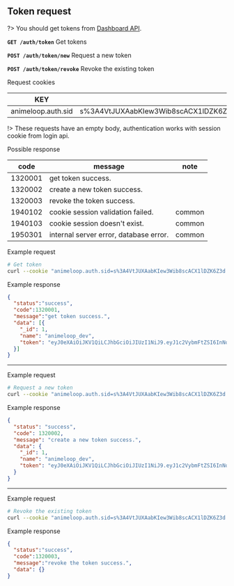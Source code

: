 ## Token request

?> You should get tokens from [Dashboard API](https://animeloop.org/dashboard/profile/api).

**`GET /auth/token`** Get tokens

**`POST /auth/token/new`** Request a new token

**`POST /auth/token/revoke`** Revoke the existing token

Request cookies

| KEY                | EXAMPLE                                                      |
| ------------------ | ------------------------------------------------------------ |
| animeloop.auth.sid | s%3A4VtJUXAabKIew3Wib8scACX1lDZK6Z3d.7Hqy%2F8Nk8d0rFr4ygSCoEnwg5GD%2BVMfghQieThqQ2dU |

!> These requests have an empty body, authentication works with session cookie from login api.

Possible response

| code    | message                                | note   |
| ------- | -------------------------------------- | ------ |
| 1320001 | get token success.                     |        |
| 1320002 | create a new token success.            |        |
| 1320003 | revoke the token success.              |        |
| 1940102 | cookie session validation failed.      | common |
| 1940103 | cookie session doesn't exist.          | common |
| 1950301 | internal server error, database error. | common |

Example request

```bash
# Get token
curl --cookie "animeloop.auth.sid=s%3A4VtJUXAabKIew3Wib8scACX1lDZK6Z3d.7Hqy%2F8Nk8d0rFr4ygSCoEnwg5GD%2BVMfghQieThqQ2dU" "https://animeloop.org/api/v2/auth/token"
```

Example response

```json
{
  "status":"success",
  "code":1320001,
  "message":"get token success.",
  "data": [{
    "_id": 1,
    "name": "animeloop_dev",
    "token": "eyJ0eXAiOiJKV1QiLCJhbGciOiJIUzI1NiJ9.eyJ1c2VybmFtZSI6InNoaW5jdXJyeTIifQ.VMZHgDvyqeUHqN6Wg92CvlphdiwNynuOY5ELdFQTY3w"
  }]
}
```

----------------------------

Example request

```bash
# Request a new token
curl --cookie "animeloop.auth.sid=s%3A4VtJUXAabKIew3Wib8scACX1lDZK6Z3d.7Hqy%2F8Nk8d0rFr4ygSCoEnwg5GD%2BVMfghQieThqQ2dU" "https://animeloop.org/api/v2/auth/token/new"
```

Example response

```json
{
  "status": "success",
  "code": 1320002,
  "message": "create a new token success.",
  "data": {
    "_id": 1,
    "name": "animeloop_dev",
    "token": "eyJ0eXAiOiJKV1QiLCJhbGciOiJIUzI1NiJ9.eyJ1c2VybmFtZSI6InNoaW5jdXJyeTIifQ.VMZHgDvyqeUHqN6Wg92CvlphdiwNynuOY5ELdFQTY3w"
  }
}
```

----------------------------

Example request

```bash
# Revoke the existing token
curl --cookie "animeloop.auth.sid=s%3A4VtJUXAabKIew3Wib8scACX1lDZK6Z3d.7Hqy%2F8Nk8d0rFr4ygSCoEnwg5GD%2BVMfghQieThqQ2dU" "https://animeloop.org/api/v2/auth/token/revoke"
```

Example response

```json
{
  "status":"success",
  "code":1320003,
  "message":"revoke the token success.",
  "data": {}
}
```
